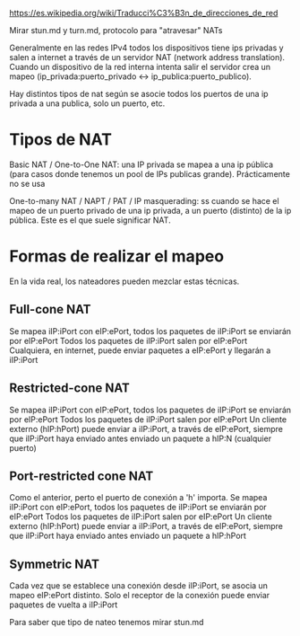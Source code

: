 https://es.wikipedia.org/wiki/Traducci%C3%B3n_de_direcciones_de_red

Mirar stun.md y turn.md, protocolo para "atravesar" NATs


Generalmente en las redes IPv4 todos los dispositivos tiene ips privadas y salen a internet a través de un servidor NAT (network address translation).
Cuando un dispositivo de la red interna intenta salir el servidor crea un mapeo (ip_privada:puerto_privado <-> ip_publica:puerto_publico).

Hay distintos tipos de nat según se asocie todos los puertos de una ip privada a una publica, solo un puerto, etc.

# Tipos de NAT

Basic NAT / One-to-One NAT: una IP privada se mapea a una ip pública (para casos donde tenemos un pool de IPs publicas grande). Prácticamente no se usa

One-to-many NAT / NAPT / PAT / IP masquerading: ss cuando se hace el mapeo de un puerto privado de una ip privada, a un puerto (distinto) de la ip pública.
Este es el que suele significar NAT.


# Formas de realizar el mapeo

En la vida real, los nateadores pueden mezclar estas técnicas.

## Full-cone NAT
Se mapea iIP:iPort con eIP:ePort, todos los paquetes de iIP:iPort se enviarán por eIP:ePort
Todos los paquetes de iIP:iPort salen por eIP:ePort
Cualquiera, en internet, puede enviar paquetes a eIP:ePort y llegarán a iIP:iPort

## Restricted-cone NAT
Se mapea iIP:iPort con eIP:ePort, todos los paquetes de iIP:iPort se enviarán por eIP:ePort
Todos los paquetes de iIP:iPort salen por eIP:ePort
Un cliente externo (hIP:hPort) puede enviar a iIP:iPort, a través de eIP:ePort, siempre que iIP:iPort haya enviado antes enviado un paquete a hIP:N (cualquier puerto)

## Port-restricted cone NAT
Como el anterior, perto el puerto de conexión a 'h' importa.
Se mapea iIP:iPort con eIP:ePort, todos los paquetes de iIP:iPort se enviarán por eIP:ePort
Todos los paquetes de iIP:iPort salen por eIP:ePort
Un cliente externo (hIP:hPort) puede enviar a iIP:iPort, a través de eIP:ePort, siempre que iIP:iPort haya enviado antes enviado un paquete a hIP:hPort

## Symmetric NAT
Cada vez que se establece una conexión desde iIP:iPort, se asocia un mapeo eIP:ePort distinto.
Solo el receptor de la conexión puede enviar paquetes de vuelta a iIP:iPort


Para saber que tipo de nateo tenemos mirar stun.md
